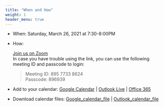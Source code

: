 ```yaml
---
title: "When and How"
weight: 1
header_menu: true
---
```


* When: Saturday, March 26, 2021 at 7:30-8:00PM 

* How: 
    <!-- [Join us in this online streaming event](https://www.youtube.com/channel/UC7UZEHXdMH0Y3DwmdzITyow/live) -->
    [Join us on Zoom](https://us02web.zoom.us/j/89577338624?pwd=RFNlS2dnTUZ6SEpaM1l1OG9VZ2xwUT09)  
    In case you have trouble using the link, you can use the following meeting ID and passcode to login:
    > Meeting ID: 895 7733 8624   
    > Passcode: 896939


* Add to your calendar: 
     [Google Calendar](https://calendar.google.com/calendar/render?action=TEMPLATE&dates=20220327T000000Z%2F20220327T004000Z&details=Details%20can%20be%20found%20at%3A%20%0A%20%20%20%20http%3A%2F%2Fwww.cbmministry.org%2Fgospel%2F%0A%0AAs%20part%20of%20a%20series%20of%20short%20studies%2C%20we%20invite%20you%20to%20consider%20God%E2%80%99s%20answer%20for%20the%20various%20human%20conditions%20that%20beset%20us%20all.%20Please%20join%20us%20as%20we%20examine%20the%20topic%20of%20Home%20on%20Saturday%2C%203%2F26%2F2022%20at%208PM%20%28lasts%20about%2030%20mins%29.%0A%0AJoin%20Zoom%20Meeting%0Ahttps%3A%2F%2Fus02web.zoom.us%2Fj%2F89577338624%3Fpwd%3DRFNlS2dnTUZ6SEpaM1l1OG9VZ2xwUT09%0A%0AMeeting%20ID%3A%20895%207733%208624%0APasscode%3A%20896939%0A%0A&text=Gospel%20meeting%3A%20topic%20-%20Home) | 
     [Outlook Live](https://outlook.live.com/calendar/0/deeplink/compose?allday=false&body=Details%20can%20be%20found%20at%3A%20%0A%20%20%20%20http%3A%2F%2Fwww.cbmministry.org%2Fgospel%2F%0A%0AAs%20part%20of%20a%20series%20of%20short%20studies%2C%20we%20invite%20you%20to%20consider%20God%E2%80%99s%20answer%20for%20the%20various%20human%20conditions%20that%20beset%20us%20all.%20Please%20join%20us%20as%20we%20examine%20the%20topic%20of%20Home%20on%20Saturday%2C%203%2F26%2F2022%20at%208PM%20%28lasts%20about%2030%20mins%29.%0A%0AJoin%20Zoom%20Meeting%0Ahttps%3A%2F%2Fus02web.zoom.us%2Fj%2F89577338624%3Fpwd%3DRFNlS2dnTUZ6SEpaM1l1OG9VZ2xwUT09%0A%0AMeeting%20ID%3A%20895%207733%208624%0APasscode%3A%20896939%0A%0A&enddt=2022-03-27T00%3A40%3A00%2B00%3A00&path=%2Fcalendar%2Faction%2Fcompose&rru=addevent&startdt=2022-03-27T00%3A00%3A00%2B00%3A00&subject=Gospel%20meeting%3A%20topic%20-%20Home) |
     [Office 365](https://outlook.office.com/calendar/0/deeplink/compose?allday=false&body=Details%20can%20be%20found%20at%3A%20%0A%20%20%20%20http%3A%2F%2Fwww.cbmministry.org%2Fgospel%2F%0A%0AAs%20part%20of%20a%20series%20of%20short%20studies%2C%20we%20invite%20you%20to%20consider%20God%E2%80%99s%20answer%20for%20the%20various%20human%20conditions%20that%20beset%20us%20all.%20Please%20join%20us%20as%20we%20examine%20the%20topic%20of%20Home%20on%20Saturday%2C%203%2F26%2F2022%20at%208PM%20%28lasts%20about%2030%20mins%29.%0A%0AJoin%20Zoom%20Meeting%0Ahttps%3A%2F%2Fus02web.zoom.us%2Fj%2F89577338624%3Fpwd%3DRFNlS2dnTUZ6SEpaM1l1OG9VZ2xwUT09%0A%0AMeeting%20ID%3A%20895%207733%208624%0APasscode%3A%20896939%0A%0A&enddt=2022-03-27T00%3A40%3A00%2B00%3A00&path=%2Fcalendar%2Faction%2Fcompose&rru=addevent&startdt=2022-03-27T00%3A00%3A00%2B00%3A00&subject=Gospel%20meeting%3A%20topic%20-%20Home)

* Download calendar files:
    [Google_calendar_file](calendar/google_calendar.ics) |
    [Outlook_calendar_file](calendar/outlook_calendar.ics)